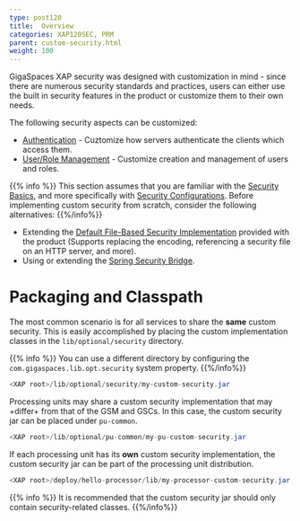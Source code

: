 ```yaml
---
type: post120
title:  Overview
categories: XAP120SEC, PRM
parent: custom-security.html
weight: 100
---
```



GigaSpaces XAP security was designed with customization in mind - since there are numerous security standards and practices, users can either use the built in security features in the product or customize them to their own needs.

The following security aspects can be customized:

- [Authentication](./custom-authentication.html) - Cuztomize how servers authenticate the clients which access them.
- [User/Role Management](./custom-user-role-management.html) - Customize creation and management of users and roles.

{{% info %}}
This section assumes that you are familiar with the [Security Basics](./security-concepts.html), and more specifically with [Security Configurations](./security-configurations.html).
Before implementing custom security from scratch, consider the following alternatives:
{{%/info%}}

- Extending the [Default File-Based Security Implementation](./default-file-based-security-implementation.html) provided with the product (Supports replacing the encoding, referencing a security file on an HTTP server, and more).
- Using or extending the [Spring Security Bridge](./spring-security-bridge.html).

# Packaging and Classpath

The most common scenario is for all services to share the **same** custom security. This is easily accomplished by placing the custom implementation classes in the `lib/optional/security` directory.

{{% info %}}
You can use a different directory by configuring the `com.gigaspaces.lib.opt.security` system property.
{{%/info%}}


```java
<XAP root>/lib/optional/security/my-custom-security.jar
```

Processing units may share a custom security implementation that may +differ+ from that of the GSM and GSCs. In this case, the custom security jar can be placed under `pu-common`.


```java
<XAP root>/lib/optional/pu-common/my-pu-custom-security.jar
```

If each processing unit has its **own** custom security implementation, the custom security jar can be part of the processing unit distribution.


```java
<XAP root>/deploy/hello-processor/lib/my-processor-custom-security.jar
```

{{% info %}} It is recommended that the custom security jar should only contain security-related classes. {{%/info%}}


